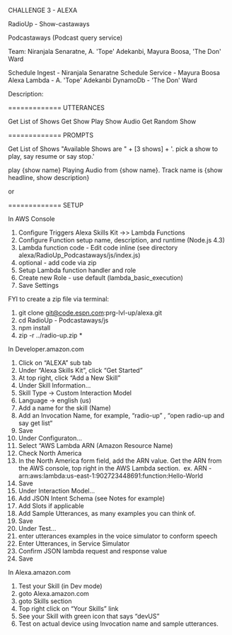 CHALLENGE 3 - ALEXA

RadioUp - Show-castaways

Podcastaways (Podcast query service) 

Team: Niranjala Senaratne, A. 'Tope' Adekanbi, Mayura Boosa, 'The Don' Ward

Schedule Ingest - Niranjala Senaratne
Schedule Service - Mayura Boosa
Alexa Lambda - A. 'Tope' Adekanbi
DynamoDb - 'The Don' Ward


Description:


=============
UTTERANCES

Get List of Shows
Get Show
Play Show Audio
Get Random Show

=============
PROMPTS

<prompt> <MySkill> Get List of Shows </prompt>
<speak>"Available Shows are " + [3 shows] + '. pick a show to play, say resume or say stop.'</speak>

<alexa listens>

<prompt> play {show name} </prompt>
<speak> Playing Audio from {show name}. Track name is {show headline, show description} </speak>

or

=============
SETUP

In AWS Console
1. Configure Triggers Alexa Skills Kit ->> Lambda Functions
2. Configure Function setup name, description, and runtime (Node.js 4.3)
3. Lambda function code - Edit code inline (see directory alexa/RadioUp_Podcastaways/js/index.js)
4. optional - add code via zip
5. Setup Lambda function handler and role
6. Create new Role - use default (lambda_basic_execution)
7. Save Settings

FYI to create a zip file via terminal:
1. git clone git@code.espn.com:prg-lvl-up/alexa.git
2. cd RadioUp - Podcastaways/js
3. npm install
4. zip -r ../radio-up.zip *

In Developer.amazon.com
1. Click on “ALEXA” sub tab
2. Under “Alexa Skills Kit”, click “Get Started”
3. At top right, click “Add a New Skill”
4. Under Skill Information…
5. Skill Type -> Custom Interaction Model
6. Language -> english (us)
7. Add a name for the skill (Name)
8. Add an Invocation Name, for example, “radio-up” , “open radio-up and say get list“
9. Save
10. Under Configuraton…
11. Select “AWS Lambda ARN (Amazon Resource Name)
12. Check North America
13. In the North America form field, add the ARN value. Get the ARN from the AWS console, top right in the AWS Lambda section. 
    ex. ARN - arn:aws:lambda:us-east-1:902723448691:function:Hello-World
14. Save
15. Under Interaction Model…
16. Add JSON Intent Schema (see Notes for example)
17. Add Slots if applicable
18. Add Sample Utterances, as many examples you can think of.
19. Save
20. Under Test…
21. enter utterances examples in the voice simulator to conform speech
22. Enter Utterances, in Service Simulator
23. Confirm JSON lambda request and response value
24. Save

In Alexa.amazon.com
1. Test your Skill (in Dev mode)
2. goto Alexa.amazon.com
3. goto Skills section
4. Top right click on “Your Skills” link
5. See your Skill with green icon that says “devUS”
6. Test on actual device using Invocation name and sample utterances.
